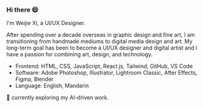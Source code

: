 ### Hi there 😄

I'm Weijie Xi, a UI/UX Designer.

After spending over a decade overseas in graphic design and fine art, I am transitioning from handmade mediums to digital media design and art. My long-term goal has been to become a UI/UX designer and digital artist and I have a passion for combining art, design, and technology. 

- Frontend: HTML, CSS, JavaScript, React.js, Tailwind, GitHub, VS Code
- Software: Adobe Photoshop, Illustrator, Lightroom Classic, After Effects, Figma, Blender
- Language: English, Mandarin

🌱 currently exploring my AI-driven work.

